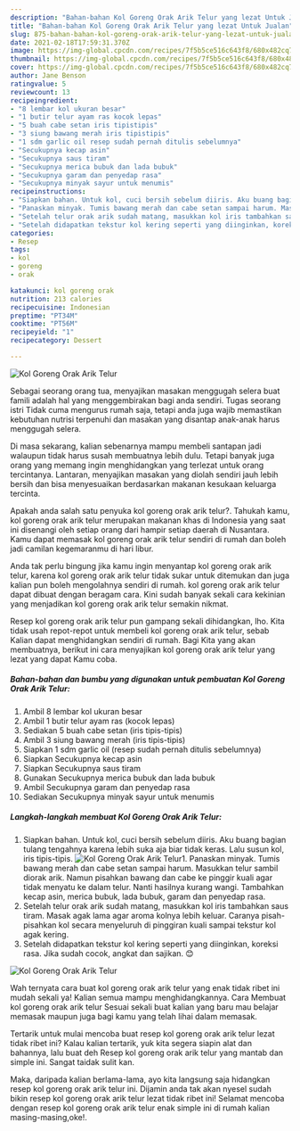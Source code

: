 ```yaml
---
description: "Bahan-bahan Kol Goreng Orak Arik Telur yang lezat Untuk Jualan"
title: "Bahan-bahan Kol Goreng Orak Arik Telur yang lezat Untuk Jualan"
slug: 875-bahan-bahan-kol-goreng-orak-arik-telur-yang-lezat-untuk-jualan
date: 2021-02-18T17:59:31.370Z
image: https://img-global.cpcdn.com/recipes/7f5b5ce516c643f8/680x482cq70/kol-goreng-orak-arik-telur-foto-resep-utama.jpg
thumbnail: https://img-global.cpcdn.com/recipes/7f5b5ce516c643f8/680x482cq70/kol-goreng-orak-arik-telur-foto-resep-utama.jpg
cover: https://img-global.cpcdn.com/recipes/7f5b5ce516c643f8/680x482cq70/kol-goreng-orak-arik-telur-foto-resep-utama.jpg
author: Jane Benson
ratingvalue: 5
reviewcount: 13
recipeingredient:
- "8 lembar kol ukuran besar"
- "1 butir telur ayam ras kocok lepas"
- "5 buah cabe setan iris tipistipis"
- "3 siung bawang merah iris tipistipis"
- "1 sdm garlic oil resep sudah pernah ditulis sebelumnya"
- "Secukupnya kecap asin"
- "Secukupnya saus tiram"
- "Secukupnya merica bubuk dan lada bubuk"
- "Secukupnya garam dan penyedap rasa"
- "Secukupnya minyak sayur untuk menumis"
recipeinstructions:
- "Siapkan bahan. Untuk kol, cuci bersih sebelum diiris. Aku buang bagian tulang tengahnya karena lebih suka aja biar tidak keras. Lalu susun kol, iris tipis-tipis."
- "Panaskan minyak. Tumis bawang merah dan cabe setan sampai harum. Masukkan telur sambil diorak arik. Namun pisahkan bawang dan cabe ke pinggir kuali agar tidak menyatu ke dalam telur. Nanti hasilnya kurang wangi. Tambahkan kecap asin, merica bubuk, lada bubuk, garam dan penyedap rasa."
- "Setelah telur orak arik sudah matang, masukkan kol iris tambahkan saus tiram. Masak agak lama agar aroma kolnya lebih keluar. Caranya pisah-pisahkan kol secara menyeluruh di pinggiran kuali sampai tekstur kol agak kering."
- "Setelah didapatkan tekstur kol kering seperti yang diinginkan, koreksi rasa. Jika sudah cocok, angkat dan sajikan. 😊"
categories:
- Resep
tags:
- kol
- goreng
- orak

katakunci: kol goreng orak 
nutrition: 213 calories
recipecuisine: Indonesian
preptime: "PT34M"
cooktime: "PT56M"
recipeyield: "1"
recipecategory: Dessert

---
```



![Kol Goreng Orak Arik Telur](https://img-global.cpcdn.com/recipes/7f5b5ce516c643f8/680x482cq70/kol-goreng-orak-arik-telur-foto-resep-utama.jpg)

Sebagai seorang orang tua, menyajikan masakan menggugah selera buat famili adalah hal yang menggembirakan bagi anda sendiri. Tugas seorang istri Tidak cuma mengurus rumah saja, tetapi anda juga wajib memastikan kebutuhan nutrisi terpenuhi dan masakan yang disantap anak-anak harus menggugah selera.

Di masa  sekarang, kalian sebenarnya mampu membeli santapan jadi walaupun tidak harus susah membuatnya lebih dulu. Tetapi banyak juga orang yang memang ingin menghidangkan yang terlezat untuk orang tercintanya. Lantaran, menyajikan masakan yang diolah sendiri jauh lebih bersih dan bisa menyesuaikan berdasarkan makanan kesukaan keluarga tercinta. 



Apakah anda salah satu penyuka kol goreng orak arik telur?. Tahukah kamu, kol goreng orak arik telur merupakan makanan khas di Indonesia yang saat ini disenangi oleh setiap orang dari hampir setiap daerah di Nusantara. Kamu dapat memasak kol goreng orak arik telur sendiri di rumah dan boleh jadi camilan kegemaranmu di hari libur.

Anda tak perlu bingung jika kamu ingin menyantap kol goreng orak arik telur, karena kol goreng orak arik telur tidak sukar untuk ditemukan dan juga kalian pun boleh mengolahnya sendiri di rumah. kol goreng orak arik telur dapat dibuat dengan beragam cara. Kini sudah banyak sekali cara kekinian yang menjadikan kol goreng orak arik telur semakin nikmat.

Resep kol goreng orak arik telur pun gampang sekali dihidangkan, lho. Kita tidak usah repot-repot untuk membeli kol goreng orak arik telur, sebab Kalian dapat menghidangkan sendiri di rumah. Bagi Kita yang akan membuatnya, berikut ini cara menyajikan kol goreng orak arik telur yang lezat yang dapat Kamu coba.

<!--inarticleads1-->

##### Bahan-bahan dan bumbu yang digunakan untuk pembuatan Kol Goreng Orak Arik Telur:

1. Ambil 8 lembar kol ukuran besar
1. Ambil 1 butir telur ayam ras (kocok lepas)
1. Sediakan 5 buah cabe setan (iris tipis-tipis)
1. Ambil 3 siung bawang merah (iris tipis-tipis)
1. Siapkan 1 sdm garlic oil (resep sudah pernah ditulis sebelumnya)
1. Siapkan Secukupnya kecap asin
1. Siapkan Secukupnya saus tiram
1. Gunakan Secukupnya merica bubuk dan lada bubuk
1. Ambil Secukupnya garam dan penyedap rasa
1. Sediakan Secukupnya minyak sayur untuk menumis




<!--inarticleads2-->

##### Langkah-langkah membuat Kol Goreng Orak Arik Telur:

1. Siapkan bahan. Untuk kol, cuci bersih sebelum diiris. Aku buang bagian tulang tengahnya karena lebih suka aja biar tidak keras. Lalu susun kol, iris tipis-tipis.
<img src="https://img-global.cpcdn.com/steps/04405a1c0997099e/160x128cq70/kol-goreng-orak-arik-telur-langkah-memasak-1-foto.jpg" alt="Kol Goreng Orak Arik Telur">1. Panaskan minyak. Tumis bawang merah dan cabe setan sampai harum. Masukkan telur sambil diorak arik. Namun pisahkan bawang dan cabe ke pinggir kuali agar tidak menyatu ke dalam telur. Nanti hasilnya kurang wangi. Tambahkan kecap asin, merica bubuk, lada bubuk, garam dan penyedap rasa.
1. Setelah telur orak arik sudah matang, masukkan kol iris tambahkan saus tiram. Masak agak lama agar aroma kolnya lebih keluar. Caranya pisah-pisahkan kol secara menyeluruh di pinggiran kuali sampai tekstur kol agak kering.
1. Setelah didapatkan tekstur kol kering seperti yang diinginkan, koreksi rasa. Jika sudah cocok, angkat dan sajikan. 😊
<img src="//assets-global.cpcdn.com/assets/icons/button_play-2c75c40dde080a61004c1f40b05d8f140eaff45d7e9e6481dc71c63d2e7c4909.png" alt="Kol Goreng Orak Arik Telur">



Wah ternyata cara buat kol goreng orak arik telur yang enak tidak ribet ini mudah sekali ya! Kalian semua mampu menghidangkannya. Cara Membuat kol goreng orak arik telur Sesuai sekali buat kalian yang baru mau belajar memasak maupun juga bagi kamu yang telah lihai dalam memasak.

Tertarik untuk mulai mencoba buat resep kol goreng orak arik telur lezat tidak ribet ini? Kalau kalian tertarik, yuk kita segera siapin alat dan bahannya, lalu buat deh Resep kol goreng orak arik telur yang mantab dan simple ini. Sangat taidak sulit kan. 

Maka, daripada kalian berlama-lama, ayo kita langsung saja hidangkan resep kol goreng orak arik telur ini. Dijamin anda tak akan nyesel sudah bikin resep kol goreng orak arik telur lezat tidak ribet ini! Selamat mencoba dengan resep kol goreng orak arik telur enak simple ini di rumah kalian masing-masing,oke!.

